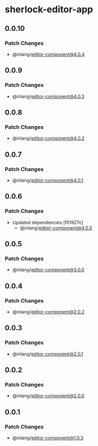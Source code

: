 # sherlock-editor-app

## 0.0.10

### Patch Changes

- @inlang/editor-component@4.0.4

## 0.0.9

### Patch Changes

- @inlang/editor-component@4.0.3

## 0.0.8

### Patch Changes

- @inlang/editor-component@4.0.2

## 0.0.7

### Patch Changes

- @inlang/editor-component@4.0.1

## 0.0.6

### Patch Changes

- Updated dependencies [f01927c]
  - @inlang/editor-component@4.0.0

## 0.0.5

### Patch Changes

- @inlang/editor-component@3.0.0

## 0.0.4

### Patch Changes

- @inlang/editor-component@2.0.2

## 0.0.3

### Patch Changes

- @inlang/editor-component@2.0.1

## 0.0.2

### Patch Changes

- @inlang/editor-component@2.0.0

## 0.0.1

### Patch Changes

- @inlang/editor-component@1.0.3
